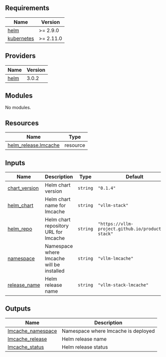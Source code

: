 ## Requirements

| Name | Version |
|------|---------|
| <a name="requirement_helm"></a> [helm](#requirement\_helm) | >= 2.9.0 |
| <a name="requirement_kubernetes"></a> [kubernetes](#requirement\_kubernetes) | >= 2.11.0 |

## Providers

| Name | Version |
|------|---------|
| <a name="provider_helm"></a> [helm](#provider\_helm) | 3.0.2 |

## Modules

No modules.

## Resources

| Name | Type |
|------|------|
| [helm_release.lmcache](https://registry.terraform.io/providers/hashicorp/helm/latest/docs/resources/release) | resource |

## Inputs

| Name | Description | Type | Default | Required |
|------|-------------|------|---------|:--------:|
| <a name="input_chart_version"></a> [chart\_version](#input\_chart\_version) | Helm chart version | `string` | `"0.1.4"` | no |
| <a name="input_helm_chart"></a> [helm\_chart](#input\_helm\_chart) | Helm chart name for lmcache | `string` | `"vllm-stack"` | no |
| <a name="input_helm_repo"></a> [helm\_repo](#input\_helm\_repo) | Helm chart repository URL for lmcache | `string` | `"https://vllm-project.github.io/production-stack"` | no |
| <a name="input_namespace"></a> [namespace](#input\_namespace) | Namespace where lmcache will be installed | `string` | `"vllm-lmcache"` | no |
| <a name="input_release_name"></a> [release\_name](#input\_release\_name) | Helm release name | `string` | `"vllm-stack-lmcache"` | no |

## Outputs

| Name | Description |
|------|-------------|
| <a name="output_lmcache_namespace"></a> [lmcache\_namespace](#output\_lmcache\_namespace) | Namespace where lmcache is deployed |
| <a name="output_lmcache_release"></a> [lmcache\_release](#output\_lmcache\_release) | Helm release name |
| <a name="output_lmcache_status"></a> [lmcache\_status](#output\_lmcache\_status) | Helm release status |
